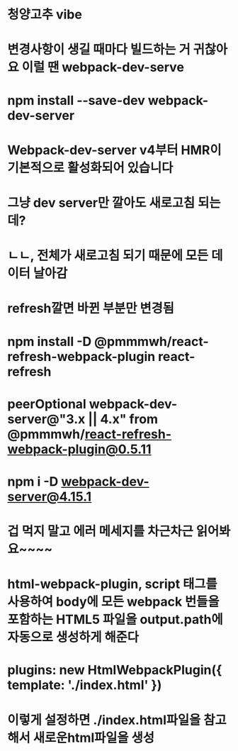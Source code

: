 # 청양고추 vibe

# 변경사항이 생길 때마다 빌드하는 거 귀찮아요 이럴 땐 webpack-dev-serve

# npm install --save-dev webpack-dev-server

# Webpack-dev-server v4부터 HMR이 기본적으로 활성화되어 있습니다

# 그냥 dev server만 깔아도 새로고침 되는데?

# ㄴㄴ, 전체가 새로고침 되기 때문에 모든 데이터 날아감

# refresh깔면 바뀐 부분만 변경됨

# npm install -D @pmmmwh/react-refresh-webpack-plugin react-refresh

# peerOptional webpack-dev-server@"3.x || 4.x" from @pmmmwh/react-refresh-webpack-plugin@0.5.11

# npm i -D webpack-dev-server@4.15.1

# 겁 먹지 말고 에러 메세지를 차근차근 읽어봐요~~~~

# html-webpack-plugin, script 태그를 사용하여 body에 모든 webpack 번들을 포함하는 HTML5 파일을 output.path에 자동으로 생성하게 해준다

# plugins: new HtmlWebpackPlugin({ template: './index.html' })

# 이렇게 설정하면 ./index.html파일을 참고해서 새로운html파일을 생성
